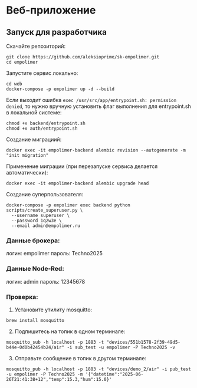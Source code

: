 # Веб-приложение

## Запуск для разработчика

Скачайте репозиторий:
```
git clone https://github.com/aleksioprime/sk-empolimer.git
cd empolimer
```

Запустите сервис локально:
```
cd web
docker-compose -p empolimer up -d --build
```

Если выходит ошибка `exec /usr/src/app/entrypoint.sh: permission denied`, то нужно вручную установить флаг выполнения для entrypoint.sh в локальной системе:
```
chmod +x backend/entrypoint.sh
chmod +x auth/entrypoint.sh
```

Создание миграциий:
```shell
docker exec -it empolimer-backend alembic revision --autogenerate -m "init migration"
```

Применение миграции (при перезапуске сервиса делается автоматически):
```shell
docker exec -it empolimer-backend alembic upgrade head
```

Создание суперпользователя:
```shell
docker-compose -p empolimer exec backend python scripts/create_superuser.py \
  --username superuser \
  --password 1q2w3e \
  --email admin@empolimer.ru
```

### Данные брокера:

логин: empolimer
пароль: Techno2025

### Данные Node-Red:

логин: admin
пароль: 12345678

### Проверка:

1. Установите утилиту mosquitto:

```
brew install mosquitto
```

2. Подпишитесь на топик в одном терминале:

```
mosquitto_sub -h localhost -p 1883 -t "devices/551b1578-2f39-49d5-b44e-0d0b42454b24/air" -i sub_test -u empolimer -P Techno2025 -v
```

3. Отправьте сообщение в топик в другом терминале:
```
mosquitto_pub -h localhost -p 1883 -t "devices/demo_2/air" -i pub_test -u empolimer -P Techno2025 -m '{"datetime":"2025-06-26T21:41:38+12","temp":15.3,"hum":15.0}'